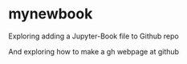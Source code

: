 # mynewbook
Exploring adding a Jupyter-Book file to Github repo

And exploring how to make a gh webpage at github
